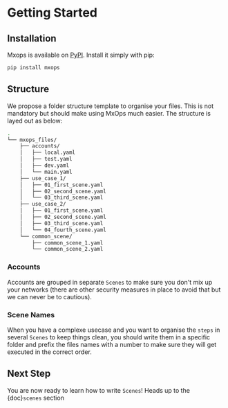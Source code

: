 # Getting Started

## Installation

Mxops is available on [PyPI](https://pypi.org/project/mxops/). Install it simply with pip:

```bash
pip install mxops
```

## Structure

We propose a folder structure template to organise your files. This is not mandatory but should make using MxOps much easier.
The structure is layed out as below:

```bash
.
└── mxops_files/
    ├── accounts/
    │   ├── local.yaml
    │   ├── test.yaml
    │   ├── dev.yaml
    │   └── main.yaml
    ├── use_case_1/
    │   ├── 01_first_scene.yaml
    │   ├── 02_second_scene.yaml
    │   └── 03_third_scene.yaml
    ├── use_case_2/
    │   ├── 01_first_scene.yaml
    │   ├── 02_second_scene.yaml
    │   ├── 03_third_scene.yaml
    │   └── 04_fourth_scene.yaml
    └── common_scene/
        ├── common_scene_1.yaml
        └── common_scene_2.yaml
```

### Accounts

Accounts are grouped in separate `Scenes` to make sure you don't mix up your networks (there are other security measures in place to avoid that but we can never be to cautious).

### Scene Names

When you have a complexe usecase and you want to organise the `steps` in several `Scenes` to keep things clean, you should write them in a specific folder and prefix the files names with a number to make sure they will get executed in the correct order.

## Next Step

You are now ready to learn how to write `Scenes`!
Heads up to the {doc}`scenes` section

